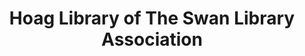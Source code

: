 ---
layout: repo
title: "Hoag Library of The Swan Library Association"
id: 18444
permalink: repos/18444/
---